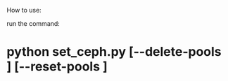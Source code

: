 How to use:

run the command:
# python set_ceph.py <configuration file> [--delete-pools <component>] [--reset-pools <component> ]